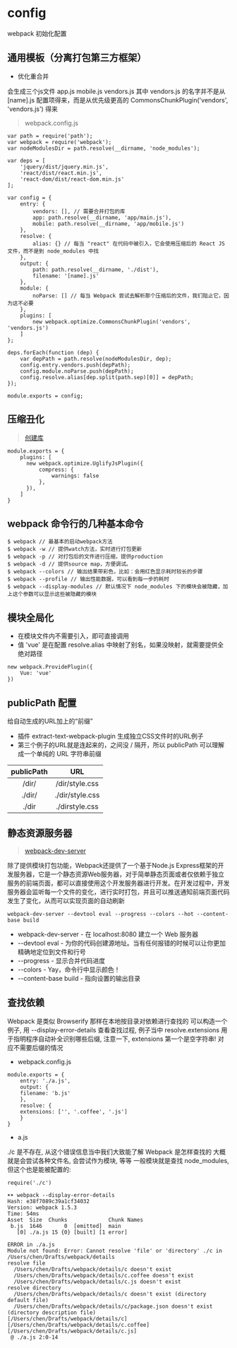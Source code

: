 # config

webpack 初始化配置

## 通用模板（分离打包第三方框架）

* 优化重合并

会生成三个js文件 app.js mobile.js vendors.js 其中 vendors.js 的名字并不是从 [name].js 配置项得来，而是从优先级更高的 CommonsChunkPlugin('vendors', 'vendors.js') 得来

> webpack.config.js

```
var path = require('path');
var webpack = require('webpack');
var nodeModulesDir = path.resolve(__dirname, 'node_modules');

var deps = [
    'jquery/dist/jquery.min.js',
    'react/dist/react.min.js',
    'react-dom/dist/react-dom.min.js'
];

var config = {
    entry: {
        vendors: [], // 需要合并打包的库
        app: path.resolve(__dirname, 'app/main.js'),
        mobile: path.resolve(__dirname, 'app/mobile.js')
    },
    resolve: {
        alias: {} // 每当 "react" 在代码中被引入，它会使用压缩后的 React JS 文件，而不是到 node_modules 中找
    },
    output: {
        path: path.resolve(__dirname, './dist'),
        filename: '[name].js'
    },
    module: {
        noParse: [] // 每当 Webpack 尝试去解析那个压缩后的文件，我们阻止它，因为这不必要
    },
    plugins: [
        new webpack.optimize.CommonsChunkPlugin('vendors', 'vendors.js')
    ]
};

deps.forEach(function (dep) {
    var depPath = path.resolve(nodeModulesDir, dep);
    config.entry.vendors.push(depPath);
    config.module.noParse.push(depPath);
    config.resolve.alias[dep.split(path.sep)[0]] = depPath;
});

module.exports = config;
```

## 压缩丑化

> [创建库](http://fakefish.github.io/react-webpack-cookbook/Authoring-libraries.html)

```
module.exports = {
    plugins: [
      new webpack.optimize.UglifyJsPlugin({
          compress: {
              warnings: false
          },
      }),
    ]
}
```

## webpack 命令行的几种基本命令

```
$ webpack // 最基本的启动webpack方法
$ webpack -w // 提供watch方法，实时进行打包更新
$ webpack -p // 对打包后的文件进行压缩，提供production
$ webpack -d // 提供source map，方便调试。
$ webpack --colors // 输出结果带彩色，比如：会用红色显示耗时较长的步骤
$ webpack --profile // 输出性能数据，可以看到每一步的耗时
$ webpack --display-modules // 默认情况下 node_modules 下的模块会被隐藏，加上这个参数可以显示这些被隐藏的模块
```

## 模块全局化

* 在模块文件内不需要引入，即可直接调用
* 值 'vue' 是在配置 resolve.alias 中映射了别名，如果没映射，就需要提供全绝对路径

```
new webpack.ProvidePlugin({
    Vue: 'vue'
})
```

## publicPath 配置

给自动生成的URL加上的“前缀”

* 插件 extract-text-webpack-plugin 生成独立CSS文件时的URL例子
* 第三个例子的URL就是连起来的，之间没 / 隔开，所以 publicPath 可以理解成一个单纯的 URL 字符串前缀

| publicPath | URL |
| :---: | :---: |
| /dir/ | /dir/style.css |
| ./dir/ | ./dir/style.css |
| ./dir | ./dirstyle.css |


## 静态资源服务器

> [webpack-dev-server](http://fakefish.github.io/react-webpack-cookbook/Running-a-workflow.html)

除了提供模块打包功能，Webpack还提供了一个基于Node.js Express框架的开发服务器，它是一个静态资源Web服务器，对于简单静态页面或者仅依赖于独立服务的前端页面，都可以直接使用这个开发服务器进行开发。在开发过程中，开发服务器会监听每一个文件的变化，进行实时打包，并且可以推送通知前端页面代码发生了变化，从而可以实现页面的自动刷新

`webpack-dev-server --devtool eval --progress --colors --hot --content-base build`

* webpack-dev-server - 在 localhost:8080 建立一个 Web 服务器
* --devtool eval - 为你的代码创建源地址。当有任何报错的时候可以让你更加精确地定位到文件和行号
* --progress - 显示合并代码进度
* --colors - Yay，命令行中显示颜色！
* --content-base build - 指向设置的输出目录

## 查找依赖

Webpack 是类似 Browserify 那样在本地按目录对依赖进行查找的 可以构造一个例子, 用 --display-error-details 查看查找过程, 例子当中 resolve.extensions 用于指明程序自动补全识别哪些后缀, 注意一下, extensions 第一个是空字符串! 对应不需要后缀的情况

* webpack.config.js
```
module.exports = {
    entry: './a.js',
    output: {
    filename: 'b.js'
    },
    resolve: {
    extensions: ['', '.coffee', '.js']
    }
}
```

* a.js

./c 是不存在, 从这个错误信息当中我们大致能了解 Webpack 是怎样查找的 大概就是会尝试各种文件名, 会尝试作为模块, 等等 一般模块就是查找 node_modules, 但这个也是能被配置的:

`require('./c')`

```
➤➤ webpack --display-error-details
Hash: e38f7089c39a1cf34032
Version: webpack 1.5.3
Time: 54ms
Asset  Size  Chunks             Chunk Names
 b.js  1646       0  [emitted]  main
   [0] ./a.js 15 {0} [built] [1 error]

ERROR in ./a.js
Module not found: Error: Cannot resolve 'file' or 'directory' ./c in /Users/chen/Drafts/webpack/details
resolve file
  /Users/chen/Drafts/webpack/details/c doesn't exist
  /Users/chen/Drafts/webpack/details/c.coffee doesn't exist
  /Users/chen/Drafts/webpack/details/c.js doesn't exist
resolve directory
  /Users/chen/Drafts/webpack/details/c doesn't exist (directory default file)
  /Users/chen/Drafts/webpack/details/c/package.json doesn't exist (directory description file)
[/Users/chen/Drafts/webpack/details/c]
[/Users/chen/Drafts/webpack/details/c.coffee]
[/Users/chen/Drafts/webpack/details/c.js]
 @ ./a.js 2:0-14
```
